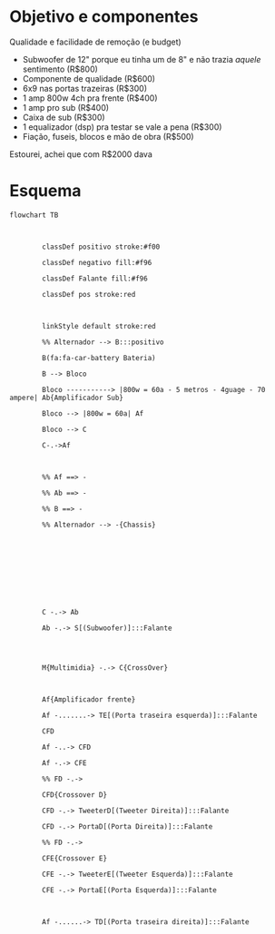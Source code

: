 
# Objetivo e componentes

Qualidade e facilidade de remoção (e budget)
- Subwoofer de 12" porque eu tinha um de 8" e não trazia _aquele_ sentimento (R$800)
- Componente de qualidade  (R$600)
- 6x9 nas portas trazeiras (R$300)
- 1 amp 800w 4ch pra frente (R$400) 
- 1 amp pro sub (R$400)
- Caixa de sub (R$300)
- 1 equalizador (dsp) pra testar se vale a pena (R$300)
- Fiação, fuseis, blocos e mão de obra (R$500)

Estourei, achei que com R$2000 dava

# Esquema

```mermaid
flowchart TB

  

        classDef positivo stroke:#f00

        classDef negativo fill:#f96

        classDef Falante fill:#f96

        classDef pos stroke:red

  

        linkStyle default stroke:red

        %% Alternador --> B:::positivo

        B(fa:fa-car-battery Bateria)

        B --> Bloco

        Bloco -----------> |800w = 60a - 5 metros - 4guage - 70 ampere| Ab{Amplificador Sub}

        Bloco --> |800w = 60a| Af

        Bloco --> C

        C-.->Af

  

        %% Af ==> -

        %% Ab ==> -

        %% B ==> -

        %% Alternador --> -{Chassis}

  
  
  
  
  

  
  

        C -.-> Ab

        Ab -.-> S[(Subwoofer)]:::Falante

  
  

        M{Multimidia} -.-> C{CrossOver}

  

        Af{Amplificador frente}

        Af -.......-> TE[(Porta traseira esquerda)]:::Falante

        CFD

        Af -..-> CFD

        Af -.-> CFE

        %% FD -.->

        CFD{Crossover D}

        CFD -.-> TweeterD[(Tweeter Direita)]:::Falante

        CFD -.-> PortaD[(Porta Direita)]:::Falante

        %% FD -.->

        CFE{Crossover E}

        CFE -.-> TweeterE[(Tweeter Esquerda)]:::Falante

        CFE -.-> PortaE[(Porta Esquerda)]:::Falante

  

        Af -......-> TD[(Porta traseira direita)]:::Falante
```


